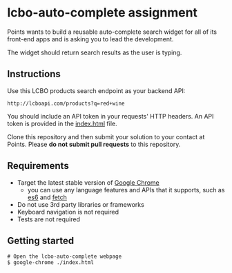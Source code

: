# lcbo-auto-complete assignment

Points wants to build a reusable auto-complete search widget for all of its
front-end apps and is asking you to lead the development.

The widget should return search results as the user is typing.

## Instructions

Use this LCBO products search endpoint as your backend API:

    http://lcboapi.com/products?q=red+wine

You should include an API token in your requests' HTTP headers. An API token is
provided in the [index.html](https://github.com/Points/developer-assignments/blob/master/lcbo-auto-complete/index.html#L13)
file.

Clone this repository and then submit your solution to your contact at Points.
Please **do not submit pull requests** to this repository.

## Requirements

* Target the latest stable version of [Google Chrome](https://www.google.com/chrome/)
    * you can use any language features and APIs that it supports, such as
    [es6](http://caniuse.com/#search=es6) and
    [fetch](https://developer.mozilla.org/en/docs/Web/API/Fetch_API)
* Do not use 3rd party libraries or frameworks
* Keyboard navigation is not required
* Tests are not required

## Getting started

    # Open the lcbo-auto-complete webpage
    $ google-chrome ./index.html

